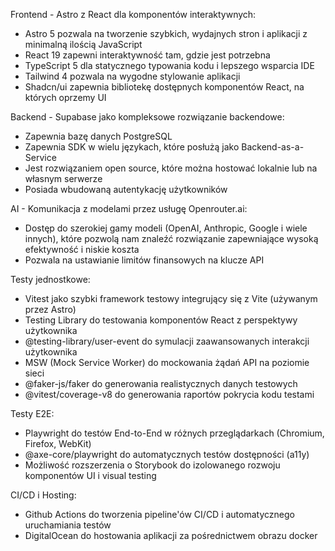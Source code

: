Frontend - Astro z React dla komponentów interaktywnych:
- Astro 5 pozwala na tworzenie szybkich, wydajnych stron i aplikacji z minimalną ilością JavaScript
- React 19 zapewni interaktywność tam, gdzie jest potrzebna
- TypeScript 5 dla statycznego typowania kodu i lepszego wsparcia IDE
- Tailwind 4 pozwala na wygodne stylowanie aplikacji
- Shadcn/ui zapewnia bibliotekę dostępnych komponentów React, na których oprzemy UI

Backend - Supabase jako kompleksowe rozwiązanie backendowe:
- Zapewnia bazę danych PostgreSQL
- Zapewnia SDK w wielu językach, które posłużą jako Backend-as-a-Service
- Jest rozwiązaniem open source, które można hostować lokalnie lub na własnym serwerze
- Posiada wbudowaną autentykację użytkowników

AI - Komunikacja z modelami przez usługę Openrouter.ai:
- Dostęp do szerokiej gamy modeli (OpenAI, Anthropic, Google i wiele innych), które pozwolą nam znaleźć rozwiązanie zapewniające wysoką efektywność i niskie koszta
- Pozwala na ustawianie limitów finansowych na klucze API

Testy jednostkowe:
- Vitest jako szybki framework testowy integrujący się z Vite (używanym przez Astro)
- Testing Library do testowania komponentów React z perspektywy użytkownika
- @testing-library/user-event do symulacji zaawansowanych interakcji użytkownika
- MSW (Mock Service Worker) do mockowania żądań API na poziomie sieci
- @faker-js/faker do generowania realistycznych danych testowych
- @vitest/coverage-v8 do generowania raportów pokrycia kodu testami

Testy E2E:
- Playwright do testów End-to-End w różnych przeglądarkach (Chromium, Firefox, WebKit)
- @axe-core/playwright do automatycznych testów dostępności (a11y)
- Możliwość rozszerzenia o Storybook do izolowanego rozwoju komponentów UI i visual testing

CI/CD i Hosting:
- Github Actions do tworzenia pipeline'ów CI/CD i automatycznego uruchamiania testów
- DigitalOcean do hostowania aplikacji za pośrednictwem obrazu docker